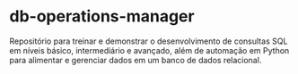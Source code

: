 # db-operations-manager
Repositório para treinar e demonstrar o desenvolvimento de consultas SQL em níveis básico, intermediário e avançado, além de automação em Python para alimentar e gerenciar dados em um banco de dados relacional.

